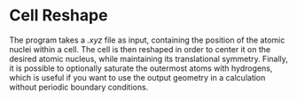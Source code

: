 # Cell Reshape

The program takes a _.xyz_ file as input, containing the position of the
atomic nuclei within a cell. The cell is then reshaped in order to center it
on the desired atomic nucleus, while maintaining its translational symmetry.
Finally, it is possible to optionally saturate the outermost atoms with
hydrogens, which is useful if you want to use the output geometry in a
calculation without periodic boundary conditions.

